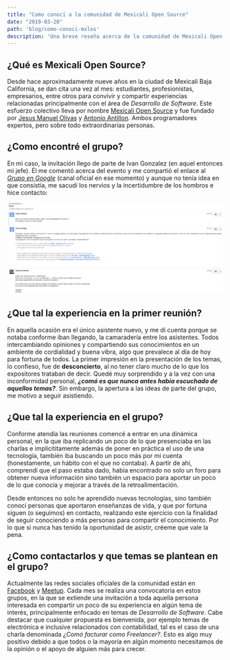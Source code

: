 ```yaml
---
title: "Como conocí a la comunidad de Mexicali Open Source"
date: "2019-03-20"
path: 'blog/como-conoci-mxlos'
description: 'Una breve reseña acerca de la comunidad de Mexicali Open Source'
---
```


## ¿Qué es Mexicali Open Source?

Desde hace aproximadamente nueve años en la ciudad de Mexicali Baja California, se dan cita una vez al mes: estudiantes, profesionistas, empresarios, entre otros para convivir y compartir experiencias relacionadas principalmente con el área de _Desarrollo de Software_. Este esfuerzo colectivo lleva por nombre [Mexicali Open Source](https://www.facebook.com/groups/mxlos) y fue fundado por [Jesus Manuel Olivas](https://twitter.com/jmolivas) y [Antonio Antillon](https://twitter.com/antillas21). Ambos programadores expertos, pero sobre todo extraordinarias personas. 

## ¿Como encontré el grupo?

En mi caso, la invitación llego de parte de Ivan Gonzalez (en aquel entonces mi jefe). Él me comentó acerca del evento y me compartió el enlace al [_Grupo en Google_](https://groups.google.com/forum/#!forum/mxl-opensource) (canal oficial en ese momento) y aunque no tenía idea en que consistía, me sacudí los nervios y la incertidumbre de los hombros e hice contacto:

![Mensaje a MxlOS](img/primer-contacto-grupo-mxlos.png)

## ¿Que tal la experiencia en la primer reunión?

En aquella ocasión era el único asistente nuevo, y me dí cuenta porque se notaba conforme iban llegando, la camaradería entre los asistentes. Todos intercambiando opiniones y compartiendo sus conocimientos en un ambiente de cordialidad y buena vibra, algo que prevalece al día de hoy para fortuna de todos. La primer impresión en la presentación de los temas, lo confieso, fue de **desconcierto**, al no tener claro mucho de lo que los expositores trataban de decir. Quedé muy sorprendido y a la vez con una inconformidad personal, **_¿comó es que nunca antes había escuchado de aquellos temas?_**. Sin embargo, la apertura a las ideas de parte del grupo, me motivo a seguir asistiendo.

## ¿Que tal la experiencia en el grupo?

Conforme atendía las reuniones comencé a entrar en una dinámica personal, en la que iba replicando un poco de lo que presenciaba en las charlas e implícititamente además de poner en práctica el uso de una tecnología, también iba buscando un poco más por mi cuenta (honestamente, un hábito con el que no contaba). A partir de ahí, comprendí que el paso estaba dado, había encontrado no solo un foro para obtener nueva información sino también un espacio para aportar un poco de lo que conocía y mejorar a través de la retroalimentación.

Desde entonces no solo he aprendido nuevas tecnologías, sino también conocí personas que aportaron enseñanzas de vida, y que por fortuna siguen (o seguimos) en contacto, realizando este ejercicio con la finalidad de seguir conociendo a más personas para compartir el conocimiento. Por lo que si nunca has tenido la oportunidad de asistir, créeme que vale la pena.

## ¿Como contactarlos y que temas se plantean en el grupo?

Actualmente las redes sociales oficiales de la comunidad están en [Facebook](https://www.facebook.com/groups/mxlos) y [Meetup](https://www.meetup.com/es/Mexicali-Open-Source/). Cada mes se realiza una convocatoria en estos grupos, en la que se extiende una invitación a toda aquella persona interesada en compartir un poco de su experiencia en algún tema de interés, principalmente enfocado en temas de _Desarrollo de Software_. Cabe destacar que cualquier propuesta es bienvenida, por ejemplo temas de electrónica e inclusive relacionados con contabilidad, tal es el caso de una charla denominada _¿Comó facturar como Freelancer?_. Esto es algo muy positivo debido a que todos o la mayoría en algún momento necesitamos de la opinión o el apoyo de alguien más para crecer.

